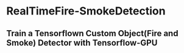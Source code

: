 # RealTimeFire-SmokeDetection

## Train a Tensorflown Custom Object(Fire and Smoke) Detector with Tensorflow-GPU

######
